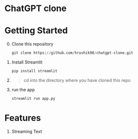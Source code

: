# ChatGPT clone

# Getting Started
0. Clone this repository
   ```python
   git clone https://github.com/hrushik98/chatgpt-clone.git
   ```
1. Install Streamlit
   ```python
   pip install streamlit
   ```
2. >cd into the directory where you have cloned this repo
3. run the app
   ```python
   streamlit run app.py
   ```
# Features
1. Streaming Text
